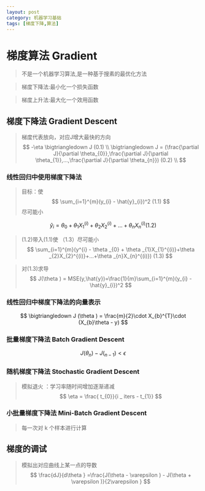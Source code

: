 ```yaml
---
layout: post
category: 机器学习基础
tags: [梯度下降,算法]
---
```


梯度算法 Gradient 
================

> 不是一个机器学习算法,是一种基于搜素的最优化方法

> 梯度下降法:最小化一个损失函数

> 梯度上升法:最大化一个效用函数

## 梯度下降法 Gradient Descent

> 梯度代表放向，对应J增大最快的方向
$$
	-\eta \bigtriangledown J   (0.1) \\
	 \bigtriangledown J = (\frac{\partial J}{\partial \theta_{0}},\frac{\partial J}{\partial \theta_{1}},...,\frac{\partial J}{\partial \theta_{n}})         (0.2) \\	
$$

### 线性回归中使用梯度下降法

> 目标：使
$$
	\sum_{i=1}^{m}(y_{i} - \hat{y}_{i})^2	(1.1)
$$
> 尽可能小

$$
	\hat{y}_{i} = \theta _{0} + \theta _{1}X_{1}^{(i)}+\theta _{2}X_{2}^{(i)}+...+\theta _{n}X_{n}^{(i)}	(1.2)
$$

> (1.2)带入(1.1)使 （1.3）尽可能小
$$
	\sum_{i=1}^{m}(y^{i} - \theta _{0} + \theta _{1}X_{1}^{(i)}+\theta _{2}X_{2}^{(i)}+...+\theta _{n}X_{n}^{(i)})	(1.3)
$$

> 对(1.3)求导
$$
	J(\theta ) = MSE(y,\hat{y})=\frac{1}{m}\sum_{i=1}^{m}(y_{i} - \hat{y}_{i})^2 
$$

### 线性回归中梯度下降法的向量表示

$$
	\bigtriangledown J (\theta ) = \frac{m}{2}\cdot X_{b}^{T}\cdot (X_{b}\theta - y)
$$

### 批量梯度下降法 Batch Gradient Descent

$$
	J(\theta _{n})- J(_{n-1}) < \epsilon 
$$

### 随机梯度下降法 Stochastic Gradient Descent

> 模拟退火 ：学习率随时间增加逐渐递减
$$
	\eta = \frac{ t_{0}}{i _ iters - t_{1}}
$$

### 小批量梯度下降法 Mini-Batch Gradient Descent

> 每一次对 k 个样本进行计算

## 梯度的调试

> 模拟出对应曲线上某一点的导数
$$
	\frac{dJ}{d\theta } =\frac{J(\theta - \varepsilon ) - J(\theta + \varepsilon )}{2\varepsilon }
$$






